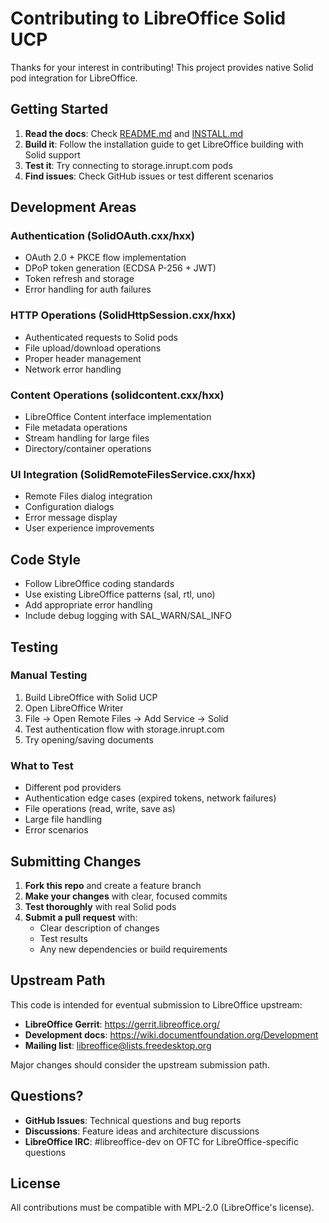 # Contributing to LibreOffice Solid UCP

Thanks for your interest in contributing! This project provides native Solid pod integration for LibreOffice.

## Getting Started

1. **Read the docs**: Check [README.md](README.md) and [INSTALL.md](INSTALL.md)
2. **Build it**: Follow the installation guide to get LibreOffice building with Solid support
3. **Test it**: Try connecting to storage.inrupt.com pods
4. **Find issues**: Check GitHub issues or test different scenarios

## Development Areas

### Authentication (SolidOAuth.cxx/hxx)
- OAuth 2.0 + PKCE flow implementation
- DPoP token generation (ECDSA P-256 + JWT)
- Token refresh and storage
- Error handling for auth failures

### HTTP Operations (SolidHttpSession.cxx/hxx)
- Authenticated requests to Solid pods
- File upload/download operations
- Proper header management
- Network error handling

### Content Operations (solidcontent.cxx/hxx)
- LibreOffice Content interface implementation
- File metadata operations
- Stream handling for large files
- Directory/container operations

### UI Integration (SolidRemoteFilesService.cxx/hxx)
- Remote Files dialog integration
- Configuration dialogs
- Error message display
- User experience improvements

## Code Style

- Follow LibreOffice coding standards
- Use existing LibreOffice patterns (sal, rtl, uno)
- Add appropriate error handling
- Include debug logging with SAL_WARN/SAL_INFO

## Testing

### Manual Testing
1. Build LibreOffice with Solid UCP
2. Open LibreOffice Writer
3. File → Open Remote Files → Add Service → Solid
4. Test authentication flow with storage.inrupt.com
5. Try opening/saving documents

### What to Test
- Different pod providers
- Authentication edge cases (expired tokens, network failures)
- File operations (read, write, save as)
- Large file handling
- Error scenarios

## Submitting Changes

1. **Fork this repo** and create a feature branch
2. **Make your changes** with clear, focused commits
3. **Test thoroughly** with real Solid pods
4. **Submit a pull request** with:
   - Clear description of changes
   - Test results
   - Any new dependencies or build requirements

## Upstream Path

This code is intended for eventual submission to LibreOffice upstream:

- **LibreOffice Gerrit**: https://gerrit.libreoffice.org/
- **Development docs**: https://wiki.documentfoundation.org/Development
- **Mailing list**: libreoffice@lists.freedesktop.org

Major changes should consider the upstream submission path.

## Questions?

- **GitHub Issues**: Technical questions and bug reports
- **Discussions**: Feature ideas and architecture discussions
- **LibreOffice IRC**: #libreoffice-dev on OFTC for LibreOffice-specific questions

## License

All contributions must be compatible with MPL-2.0 (LibreOffice's license).